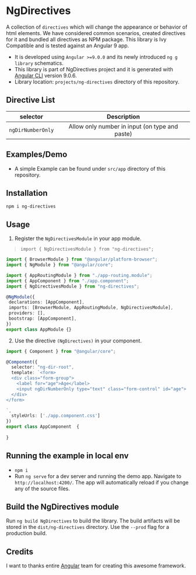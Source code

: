# NgDirectives

A collection of `directives` which will change the appearance or behavior of html elements. We have considered common scenarios, created directives for it and bundled all directives as NPM package.  This library is Ivy Compatible and is tested against an Angular 9 app. 

* It is developed using `Angular >=9.0.0` and its newly introduced `ng g library` schematics.
* This library is part of NgDirectives project and it is generated with [Angular CLI](https://github.com/angular/angular-cli) version 9.0.6.
* Library location: `projects/ng-directives` directory of this repository.

## Directive List 

| selector          |                 Description                     |  
| ------------------| :---------------------------------------------: |
| `ngDirNumberOnly` | Allow only number in input (on type and paste)  | 



## Examples/Demo

* A simple Example can be found under `src/app` directory of this repository. 

## Installation

`npm i ng-directives`

## Usage

1) Register the `NgDirectivesModule` in your app module.
 > `import { NgDirectivesModule } from "ng-directives";`

 ```typescript
 import { BrowserModule } from "@angular/platform-browser";
import { NgModule } from "@angular/core";

import { AppRoutingModule } from "./app-routing.module";
import { AppComponent } from "./app.component";
import { NgDirectivesModule } from "ng-directives";

@NgModule({
  declarations: [AppComponent],
  imports: [BrowserModule, AppRoutingModule, NgDirectivesModule],
  providers: [],
  bootstrap: [AppComponent],
})
export class AppModule {}

 ```

 2) Use the directive `(NgDirectives)` in your component.

```typescript
import { Component } from "@angular/core";

@Component({
  selector: "ng-dir-root",
  template: `<form>
  <div class="form-group">
    <label for="age">Age</label>
    <input ngDirNumberOnly type="text" class="form-control" id="age">
  </div>
</form>

`,
  styleUrls: ['./app.component.css']
})
export class AppComponent  {
  
}
```

## Running the example in local env

* `npm i`
* Run `ng serve` for a dev server and running the demo app. Navigate to `http://localhost:4200/`. The app will automatically reload if you change any of the source files.


## Build the NgDirectives module

Run `ng build NgDirectives` to build the library. The build artifacts will be stored in the `dist/ng-directives` directory. Use the `--prod` flag for a production build.


## Credits

I want to thanks entire [Angular](https://angular.io) team for creating this awesome framework.
